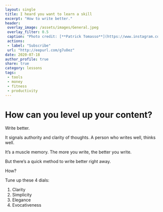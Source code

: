 ```yaml
---
layout: single
title: I heard you want to learn a skill
excerpt: "How to write better."
header:
 overlay_image: /assets/images/General.jpeg
 overlay_filter: 0.5
 caption: "Photo credit: [**Patrick Tomasso**](https://www.instagram.com/impatrickt/)"
 actions:
 - label: "Subscribe"
 url: "http://eepurl.com/g7u8ez"
date: 2020-07-18
author_profile: true
share: true 
category: lessons
tags:
 - tools
 - money
 - fitness
 - productivity
---
```


# How can you level up your content?

Write better.

It signals authority and clarity of thoughts. A person who writes well, thinks well.

It’s a muscle memory. The more you write, the better you write. 

But there’s a quick method to write better right away.

How?

Tune up these 4 dials:

1. Clarity
2. Simplicity 
3. Elegance 
4. Evocativeness

